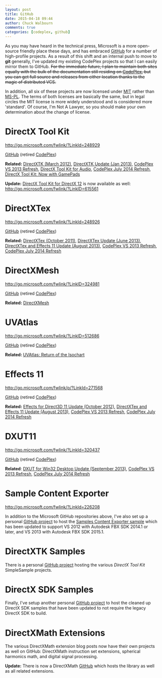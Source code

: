 ```yaml
---
layout: post
title: GitHub
date: 2015-04-18 09:44
author: Chuck Walbourn
comments: true
categories: [codeplex, github]
---
```

As you may have heard in the technical press, Microsoft is a more open-source friendly place these days, and has embraced <a href="https://github.com/Microsoft">GitHub</a> for a number of high-profile projects. As a result of this shift and an internal push to move to <strong>git</strong> generally, I've updated my existing CodePlex projects so that I can easily mirror them to GitHub. <span style="text-decoration: line-through">For the immediate future, I plan to maintain both sites equally with the bulk of the documentation still residing on <a href="https://www.codeplex.com/">CodePlex</a>, but you can get full source and releases from either location thanks to the magic of distributed VCS.</span>
<!--more-->

In addition, all six of these projects are now licensed under <a href="http://opensource.org/licenses/MIT">MIT</a> rather than <a href="http://opensource.org/licenses/MS-PL">MS-PL</a>. The terms of both licenses are basically the same, but in legal circles the MIT license is more widely understood and is considered more 'standard'. Of course, I'm Not A Lawyer, so you should make your own determination about the change of license.

<h1>DirectX Tool Kit</h1>

<a href="http://go.microsoft.com/fwlink/?LinkId=248929">http://go.microsoft.com/fwlink/?LinkId=248929</a>

<a href="https://github.com/Microsoft/DirectXTK">GitHub</a> (retired <a href="https://directxtk.codeplex.com/">CodePlex</a>)

<strong>Related:</strong> <a href="https://walbourn.github.io/directxtk/">DirectXTK (March 2012)</a>, <a href="https://walbourn.github.io/directxtk-update/">DirectXTK Update (Jan 2013)</a>, <a href="https://walbourn.github.io/codeplex-vs-2013-refresh/">CodePlex VS 2013 Refresh</a>, <a href="https://walbourn.github.io/directx-tool-kit-for-audio/">DirectX Tool Kit for Audio,</a> <a href="https://walbourn.github.io/codeplex-july-2014-refresh/">CodePlex July 2014 Refresh</a>, <a href="https://walbourn.github.io/directx-tool-kit-now-with-gamepads/">DirectX Tool Kit: Now with GamePads</a>

<strong>Update:</strong> <a href="https://walbourn.github.io/directx-tool-kit-for-directx-12/">DirectX Tool Kit for DirectX 12</a> is now available as well: <a href="http://go.microsoft.com/fwlink/?LinkID=615561">http://go.microsoft.com/fwlink/?LinkID=615561</a>
<h1>DirectXTex</h1>
<a href="http://go.microsoft.com/fwlink/?LinkId=248926">http://go.microsoft.com/fwlink/?LinkId=248926</a>

<a href="https://github.com/Microsoft/DirectXTex">GitHub</a> (retired <a href="https://directxtex.codeplex.com/">CodePlex</a>)

<strong>Related:</strong> <a href="https://walbourn.github.io/directxtex/">DirectXTex (October 2011)</a>, <a href="https://walbourn.github.io/directxtex-update/">DirectXTex Update (June 2013)</a>, <a href="https://walbourn.github.io/directxtex-and-effects-11-update/">DirectXTex and Effects 11 Update (August 2013)</a>, <a href="https://walbourn.github.io/codeplex-vs-2013-refresh/">CodePlex VS 2013 Refresh</a>, <a href="https://walbourn.github.io/codeplex-july-2014-refresh/">CodePlex July 2014 Refresh</a>
<h1>DirectXMesh</h1>
<a href="http://go.microsoft.com/fwlink/?LinkID=324981">http://go.microsoft.com/fwlink/?LinkID=324981</a>

<a href="https://github.com/Microsoft/DirectXMesh">GitHub</a> (retired <a href="https://directxmesh.codeplex.com/">CodePlex</a>)

<strong>Related:</strong> <a href="https://walbourn.github.io/directxmesh/">DirectXMesh</a>
<h1>UVAtlas</h1>
<a href="http://go.microsoft.com/fwlink/?LinkID=512686">http://go.microsoft.com/fwlink/?LinkID=512686</a>

<a href="https://github.com/Microsoft/UVAtlas">GitHub</a> (retired <a href="https://uvatlas.codeplex.com/">CodePlex</a>)

<strong>Related: </strong><a href="https://walbourn.github.io/uvatlas-return-of-the-isochart/">UVAtlas: Return of the Isochart</a>
<h1>Effects 11</h1>
<a href="http://go.microsoft.com/fwlink/p/?LinkId=271568">http://go.microsoft.com/fwlink/p/?LinkId=271568</a>

<a href="https://github.com/Microsoft/FX11">GitHub</a> (retired <a href="https://fx11.codeplex.com/">CodePlex</a>)

<strong>Related:</strong> <a href="https://walbourn.github.io/effects-for-direct3d-11-update/">Effects for Direct3D 11 Update (October 2012)</a>, <a href="https://walbourn.github.io/directxtex-and-effects-11-update/">DirectXTex and Effects 11 Update (August 2013)</a>, <a href="https://walbourn.github.io/codeplex-vs-2013-refresh/">CodePlex VS 2013 Refresh</a>, <a href="https://walbourn.github.io/codeplex-july-2014-refresh/">CodePlex July 2014 Refresh</a>
<h1>DXUT11</h1>
<a href="http://go.microsoft.com/fwlink/?LinkId=320437">http://go.microsoft.com/fwlink/?LinkId=320437</a>

<a href="https://github.com/Microsoft/DXUT">GitHub</a> (retired <a href="https://dxut.codeplex.com/">CodePlex</a>)

<strong>Related</strong>: <a href="https://walbourn.github.io/dxut-for-win32-desktop-update/">DXUT for Win32 Desktop Update (September 2013)</a>, <a href="https://walbourn.github.io/codeplex-vs-2013-refresh/">CodePlex VS 2013 Refresh</a>, <a href="https://walbourn.github.io/codeplex-july-2014-refresh/">CodePlex July 2014 Refresh</a>
<h1>Sample Content Exporter</h1>
<a href="http://go.microsoft.com/fwlink/?LinkId=226208">http://go.microsoft.com/fwlink/?LinkId=226208</a>

In addition to the Microsoft GitHub repositories above, I've also set up a personal <a href="https://github.com/walbourn/contentexporter">GitHub project</a> to host the <a href="https://walbourn.github.io/samples-content-exporter/">Samples Content Exporter sample</a> which has been updated to support VS 2012 with Autodesk FBX SDK 2014.1 or later, and VS 2013 with Autodesk FBX SDK 2015.1.
<h1>DirectXTK Samples</h1>
There is a personal <a href="https://github.com/walbourn/directxtk-samples">GitHub project</a> hosting the various <em>DirectX Tool Kit</em> SimpleSample projects.
<h1>DirectX SDK Samples</h1>
Finally, I've setup another personal <a href="https://github.com/walbourn/directx-sdk-samples">GitHub project</a> to host the cleaned up DirectX SDK samples that have been updated to not require the legacy DirectX SDK to build.
<h1>DirectXMath Extensions</h1>
The various DirectXMath extension blog posts now have their own projects as well on GitHub: DirectXMath instruction set extensions, spherical harmonics math, and digital signal processing.

<strong>Update:</strong> There is now a DirectXMath <a href="https://github.com/Microsoft/DirectXMath">GitHub</a> which hosts the library as well as all related extensions.
